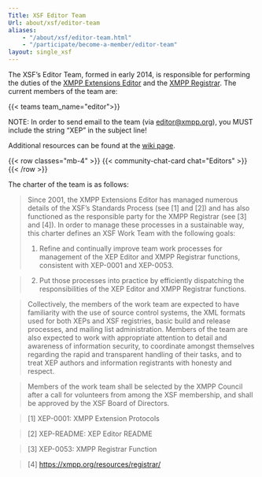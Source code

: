 ```yaml
---
Title: XSF Editor Team
Url: about/xsf/editor-team
aliases:
    - "/about/xsf/editor-team.html"
    - "/participate/become-a-member/editor-team"
layout: single_xsf
---
```


The XSF’s Editor Team, formed in early 2014, is responsible for performing the duties of the [XMPP Extensions Editor](/extensions/xep-README.html) and the [XMPP Registrar](/extensions/xep-0053.html). The current members of the team are:

{{< teams team_name="editor">}}

NOTE: In order to send email to the team (via [editor@xmpp.org](mailto:editor@xmpp.org)), you MUST include the string “XEP” in the subject line!

Additional resources can be found at the [wiki page](http://wiki.xmpp.org/web/Editor_team).

{{< row classes="mb-4" >}}
{{< community-chat-card chat="Editors" >}}
{{< /row >}}

The charter of the team is as follows:

> Since 2001, the XMPP Extensions Editor has managed numerous details
> of the XSF’s Standards Process (see [1] and [2]) and has also
> functioned as the responsible party for the XMPP Registrar (see [3]
> and [4]). In order to manage these processes in a sustainable way,
> this charter defines an XSF Work Team with the following goals:
>
> 1. Refine and continually improve team work processes for management of
> the XEP Editor and XMPP Registrar functions, consistent with XEP-0001
> and XEP-0053.

> 2. Put those processes into practice by efficiently dispatching the
> responsibilities of the XEP Editor and XMPP Registrar functions.

> Collectively, the members of the work team are expected to have
> familiarity with the use of source control systems, the XML formats
> used for both XEPs and XSF registries, basic build and release
> processes, and mailing list administration. Members of the team are
> also expected to work with appropriate attention to detail and
> awareness of information security, to coordinate amongst themselves
> regarding the rapid and transparent handling of their tasks, and to
> treat XEP authors and information registrants with honesty and respect.

> Members of the work team shall be selected by the XMPP Council after a
> call for volunteers from among the XSF membership, and shall be approved
> by the XSF Board of Directors.

> [1] XEP-0001: XMPP Extension Protocols

> [2] XEP-README: XEP Editor README

> [3] XEP-0053: XMPP Registrar Function

> [4] https://xmpp.org/resources/registrar/

